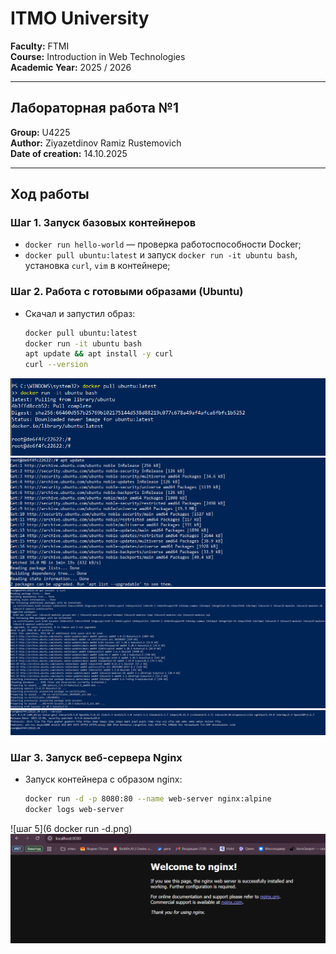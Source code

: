 # ITMO University  

**Faculty:** FTMI  
**Course:** Introduction in Web Technologies  
**Academic Year:** 2025 / 2026  

---

## Лабораторная работа №1  

**Group:** U4225  
**Author:** Ziyazetdinov Ramiz Rustemovich  
**Date of creation:** 14.10.2025


---

## Ход работы
### Шаг 1. Запуск базовых контейнеров 

- `docker run hello-world` — проверка работоспособности Docker;  
- `docker pull ubuntu:latest` и запуск `docker run -it ubuntu bash`, установка `curl`, `vim` в контейнере;


### Шаг 2. Работа с готовыми образами (Ubuntu)

- Скачал и запустил образ:
  ```bash
  docker pull ubuntu:latest
  docker run -it ubuntu bash
  apt update && apt install -y curl
  curl --version
  ```
![шаг 1](1.PNG)  
![шаг 2](3.png)  
![шаг 3](4.png)
![шаг 4](5.png)

### Шаг 3. Запуск веб-сервера Nginx
- Запуск контейнера с образом nginx:  
  ```bash
  docker run -d -p 8080:80 --name web-server nginx:alpine
  docker logs web-server
  ```
![шаг 5](6 docker run -d.png)
![шаг 5](7.png)







  





